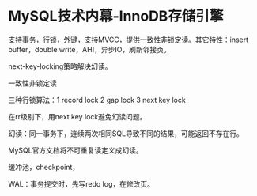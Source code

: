 # MySQL技术内幕-InnoDB存储引擎

支持事务，行锁，外键，支持MVCC，提供一致性非锁定读。其它特性：insert buffer，double write，AHI，异步IO，刷新邻接页。

next-key-locking策略解决幻读。

一致性非锁定读

三种行锁算法：1 record lock 2 gap lock 3 next key lock

在rr级别下，用next key lock避免幻读问题。

幻读：同一事务下，连续两次相同SQL导致不同的结果，可能返回不存在行。

MySQL官方文档将不可重复读定义成幻读。

缓冲池，checkpoint，

WAL：事务提交时，先写redo log，在修改页。



